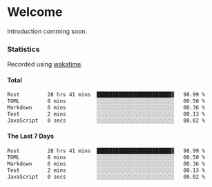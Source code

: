 # Welcome

Introduction comming soon.

### Statistics
Recorded using [wakatime](wakatime.com).

#### Total 
<!--START_SECTION:waka_all_time-->

```txt
Rust         28 hrs 41 mins  ████████████████████████▓   98.99 %
TOML         8 mins          ░░░░░░░░░░░░░░░░░░░░░░░░░   00.50 %
Markdown     6 mins          ░░░░░░░░░░░░░░░░░░░░░░░░░   00.36 %
Text         2 mins          ░░░░░░░░░░░░░░░░░░░░░░░░░   00.13 %
JavaScript   0 secs          ░░░░░░░░░░░░░░░░░░░░░░░░░   00.02 %
```

<!--END_SECTION:waka_all_time-->

#### The Last 7 Days
<!--START_SECTION:waka_last_7-->

```txt
Rust         28 hrs 41 mins  ████████████████████████▓   98.99 %
TOML         8 mins          ░░░░░░░░░░░░░░░░░░░░░░░░░   00.50 %
Markdown     6 mins          ░░░░░░░░░░░░░░░░░░░░░░░░░   00.36 %
Text         2 mins          ░░░░░░░░░░░░░░░░░░░░░░░░░   00.13 %
JavaScript   0 secs          ░░░░░░░░░░░░░░░░░░░░░░░░░   00.02 %
```

<!--END_SECTION:waka_last_7-->
